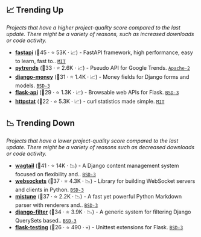 ## 📈 Trending Up

_Projects that have a higher project-quality score compared to the last update. There might be a variety of reasons, such as increased downloads or code activity._

- <b><a href="https://github.com/tiangolo/fastapi">fastapi</a></b> (🥇45 ·  ⭐ 53K · 📈) - FastAPI framework, high performance, easy to learn, fast to.. <code><a href="http://bit.ly/34MBwT8">MIT</a></code> <code><img src="https://fastapi.tiangolo.com/img/favicon.png" style="display:inline;" width="13" height="13"></code> <code><img src="https://www.openapis.org/wp-content/uploads/sites/3/2016/11/favicon.png" style="display:inline;" width="13" height="13"></code>
- <b><a href="https://github.com/GeneralMills/pytrends">pytrends</a></b> (🥇33 ·  ⭐ 2.6K · 📈) - Pseudo API for Google Trends. <code><a href="http://bit.ly/3nYMfla">Apache-2</a></code>
- <b><a href="https://github.com/django-money/django-money">django-money</a></b> (🥈31 ·  ⭐ 1.4K · 📈) - Money fields for Django forms and models. <code><a href="http://bit.ly/3aKzpTv">BSD-3</a></code> <code><img src="https://static.djangoproject.com/img/icon-touch.e4872c4da341.png" style="display:inline;" width="13" height="13"></code>
- <b><a href="https://github.com/flask-api/flask-api">flask-api</a></b> (🥈29 ·  ⭐ 1.3K · 📈) - Browsable web APIs for Flask. <code><a href="http://bit.ly/3aKzpTv">BSD-3</a></code> <code><img src="https://flask.palletsprojects.com/en/1.1.x/_static/flask-icon.png" style="display:inline;" width="13" height="13"></code>
- <b><a href="https://github.com/reorx/httpstat">httpstat</a></b> (🥉22 ·  ⭐ 5.3K · 📈) - curl statistics made simple. <code><a href="http://bit.ly/34MBwT8">MIT</a></code>

## 📉 Trending Down

_Projects that have a lower project-quality score compared to the last update. There might be a variety of reasons such as decreased downloads or code activity._

- <b><a href="https://github.com/wagtail/wagtail">wagtail</a></b> (🥇41 ·  ⭐ 14K · 📉) - A Django content management system focused on flexibility and.. <code><a href="http://bit.ly/3aKzpTv">BSD-3</a></code> <code><img src="https://static.djangoproject.com/img/icon-touch.e4872c4da341.png" style="display:inline;" width="13" height="13"></code>
- <b><a href="https://github.com/aaugustin/websockets">websockets</a></b> (🥇37 ·  ⭐ 4.3K · 📉) - Library for building WebSocket servers and clients in Python. <code><a href="http://bit.ly/3aKzpTv">BSD-3</a></code>
- <b><a href="https://github.com/lepture/mistune">mistune</a></b> (🥇37 ·  ⭐ 2.2K · 📉) - A fast yet powerful Python Markdown parser with renderers and.. <code><a href="http://bit.ly/3aKzpTv">BSD-3</a></code>
- <b><a href="https://github.com/carltongibson/django-filter">django-filter</a></b> (🥈34 ·  ⭐ 3.9K · 📉) - A generic system for filtering Django QuerySets based.. <code><a href="http://bit.ly/3aKzpTv">BSD-3</a></code> <code><img src="https://static.djangoproject.com/img/icon-touch.e4872c4da341.png" style="display:inline;" width="13" height="13"></code>
- <b><a href="https://github.com/jarus/flask-testing">flask-testing</a></b> (🥉26 ·  ⭐ 490 · 💀) - Unittest extensions for Flask. <code><a href="http://bit.ly/3aKzpTv">BSD-3</a></code> <code><img src="https://flask.palletsprojects.com/en/1.1.x/_static/flask-icon.png" style="display:inline;" width="13" height="13"></code>

